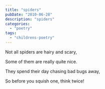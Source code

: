 ```yaml
---
title: "spiders"
pubDate: "2010-06-28"
description: "spiders"
categories:
  - "poetry"
tags:
  - "childrens-poetry"
---
```


Not all spiders are hairy and scary,

Some of them are really quite nice.

They spend their day chasing bad bugs away,

So before you squish one, think twice!
